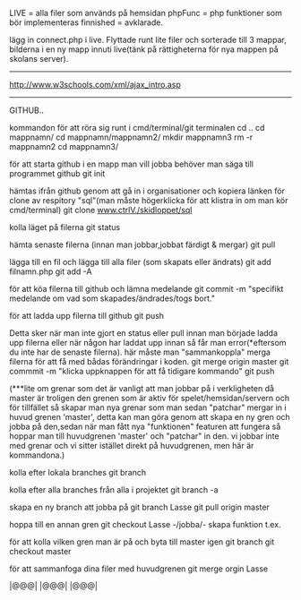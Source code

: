 LIVE = alla filer som används på hemsidan
phpFunc = php funktioner som bör implementeras
finnished = avklarade.

lägg in connect.php i live.
Flyttade runt lite filer och sorterade till 3 mappar, bilderna i en ny mapp innuti live(tänk på rättigheterna för nya mappen på skolans server). 
________________________________________________

http://www.w3schools.com/xml/ajax_intro.asp
________________________________________________

GITHUB..


kommandon för att röra sig runt i cmd/terminal/git terminalen
cd ..
cd mappnamn/
cd mappnamn/mappnamn2/
mkdir mappnamn3
rm -r mappnamn2
cd mappnamn3/


för att starta github i en mapp man vill jobba behöver man säga till programmet github
git init

hämtas ifrån github genom att gå in i organisationer och kopiera länken för clone av respitory "sql"(man måste högerklicka för att klistra in om man kör cmd/terminal)
git clone www.ctrlV./skidloppet/sql

kolla läget på filerna
git status

hämta senaste filerna (innan man jobbar,jobbat färdigt & mergar)
git pull

lägga till en fil och lägga till alla filer (som skapats eller ändrats)
git add filnamn.php
git add -A

för att köa filerna till github och lämna medelande 
git commit -m "specifikt medelande om vad som skapades/ändrades/togs bort."

för att ladda upp filerna till github
git push

Detta sker när man inte gjort en status eller pull innan man började ladda upp filerna eller när någon har laddat upp innan så får man error(*eftersom du inte har de senaste filerna). här måste man "sammankoppla" merga filerna för att få med bådas förändringar i koden.
git merge origin master
git commmit -m "klicka uppknappen för att få tidigare kommando"
git push


(***lite om grenar som det är vanligt att man jobbar på i verkligheten då 
master är troligen den grenen som är aktiv för spelet/hemsidan/servern och för tillfället så skapar man nya grenar som man sedan "patchar" mergar in i huvud grenen 'master', detta kan man göra genom att skapa en ny gren och jobba på den,sedan när man fått nya "funktionen" featuren att fungera så hoppar man till huvudgrenen 'master' och "patchar" in den. vi jobbar inte med grenar och vi sitter istället direkt på huvudgrenen, men här är kommandona.)


kolla efter lokala branches
git branch

kolla efter alla branches från alla i projektet
git branch -a

skapa en ny branch att jobba på
git branch Lasse
git pull origin master

hoppa till en annan gren
git checkout Lasse
-/jobba/- skapa funktion t.ex.

för att kolla vilken gren man är på och byta till master igen
git branch
git checkout master

för att sammanfoga dina filer med huvudgrenen
git merge orgin Lasse


|@@@|
|@@@|
|@@@|




